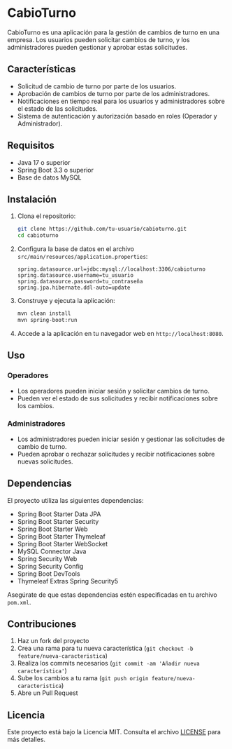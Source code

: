 # CabioTurno

CabioTurno es una aplicación para la gestión de cambios de turno en una empresa. Los usuarios pueden solicitar cambios de turno, y los administradores pueden gestionar y aprobar estas solicitudes.

## Características

- Solicitud de cambio de turno por parte de los usuarios.
- Aprobación de cambios de turno por parte de los administradores.
- Notificaciones en tiempo real para los usuarios y administradores sobre el estado de las solicitudes.
- Sistema de autenticación y autorización basado en roles (Operador y Administrador).

## Requisitos

- Java 17 o superior
- Spring Boot 3.3 o superior
- Base de datos MySQL

## Instalación

1. Clona el repositorio:

    ```sh
    git clone https://github.com/tu-usuario/cabioturno.git
    cd cabioturno
    ```

2. Configura la base de datos en el archivo `src/main/resources/application.properties`:

    ```properties
    spring.datasource.url=jdbc:mysql://localhost:3306/cabioturno
    spring.datasource.username=tu_usuario
    spring.datasource.password=tu_contraseña
    spring.jpa.hibernate.ddl-auto=update
    ```

3. Construye y ejecuta la aplicación:

    ```sh
    mvn clean install
    mvn spring-boot:run
    ```

4. Accede a la aplicación en tu navegador web en `http://localhost:8080`.

## Uso

### Operadores

- Los operadores pueden iniciar sesión y solicitar cambios de turno.
- Pueden ver el estado de sus solicitudes y recibir notificaciones sobre los cambios.

### Administradores

- Los administradores pueden iniciar sesión y gestionar las solicitudes de cambio de turno.
- Pueden aprobar o rechazar solicitudes y recibir notificaciones sobre nuevas solicitudes.

## Dependencias

El proyecto utiliza las siguientes dependencias:

- Spring Boot Starter Data JPA
- Spring Boot Starter Security
- Spring Boot Starter Web
- Spring Boot Starter Thymeleaf
- Spring Boot Starter WebSocket
- MySQL Connector Java
- Spring Security Web
- Spring Security Config
- Spring Boot DevTools
- Thymeleaf Extras Spring Security5

Asegúrate de que estas dependencias estén especificadas en tu archivo `pom.xml`.

## Contribuciones

1. Haz un fork del proyecto
2. Crea una rama para tu nueva característica (`git checkout -b feature/nueva-caracteristica`)
3. Realiza los commits necesarios (`git commit -am 'Añadir nueva característica'`)
4. Sube los cambios a tu rama (`git push origin feature/nueva-caracteristica`)
5. Abre un Pull Request

## Licencia

Este proyecto está bajo la Licencia MIT. Consulta el archivo [LICENSE](LICENSE) para más detalles.
